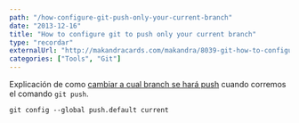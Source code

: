```yaml
---
path: "/how-configure-git-push-only-your-current-branch"
date: "2013-12-16"
title: "How to configure git to push only your current branch"
type: "recordar"
externalUrl: "http://makandracards.com/makandra/8039-git-how-to-configure-git-to-push-only-your-current-branch"
categories: ["Tools", "Git"]
---
```


Explicación de como [cambiar a cual branch se hará push](http://makandracards.com/makandra/8039-git-how-to-configure-git-to-push-only-your-current-branch) cuando corremos el comando `git push`.

```
git config --global push.default current
```
